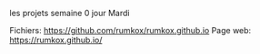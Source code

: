 les projets semaine 0 jour Mardi 

Fichiers: https://github.com/rumkox/rumkox.github.io
Page web: https://rumkox.github.io/
